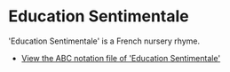 # Education Sentimentale

'Education Sentimentale' is a French nursery rhyme.

 * [View the ABC notation file of 'Education Sentimentale'](xx_education_sentimentale.abc)
